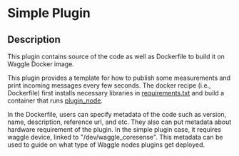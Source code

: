 # Simple Plugin

## Description

This plugin contains source of the code as well as Dockerfile to build it on Waggle Docker image.

This plugin provides a template for how to publish some measurements and print incoming messages every few seconds. The docker recipe (i.e., Dockerfile) first installs necessary libraries in [requirements.txt](plugin/requirements.txt) and build a container that runs [plugin_node](plugin/plugin_bin/plugin_node).

In the Dockerfile, users can specify metadata of the code such as version, name, description, reference url, and etc. They also can put metadata about hardware requirement of the plugin. In the simple plugin case, it requires waggle device, linked to "/dev/waggle_coresense". This metadata can be used to guide on what type of Waggle nodes plugins get deployed.
